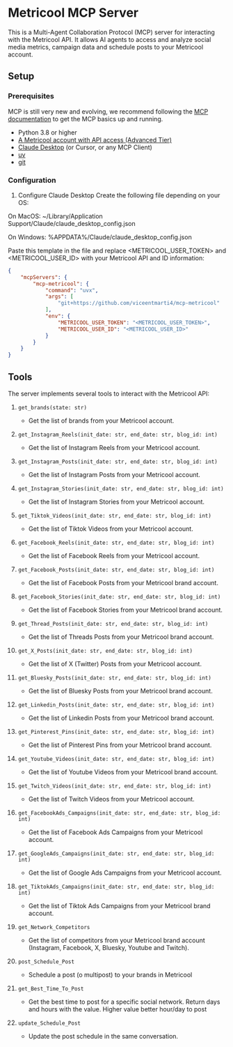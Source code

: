 # Metricool MCP Server

This is a Multi-Agent Collaboration Protocol (MCP) server for interacting with the Metricool API. It allows AI agents to access and analyze social media metrics, campaign data and schedule posts to your Metricool account.

## Setup

### Prerequisites
MCP is still very new and evolving, we recommend following the [MCP documentation](https://modelcontextprotocol.io/quickstart#prerequisites) to get the MCP basics up and running.

- Python 3.8 or higher
- [A Metricool account with API access (Advanced Tier)](https://metricool.com)
- [Claude Desktop](https://claude.ai/) (or Cursor, or any MCP Client)
- [uv](https://docs.astral.sh/uv/getting-started/installation/)
- [git](https://git-scm.com/downloads/)

### Configuration
1. Configure Claude Desktop
Create the following file depending on your OS:

On MacOS: ~/Library/Application Support/Claude/claude_desktop_config.json

On Windows: %APPDATA%/Claude/claude_desktop_config.json

Paste this template in the file and replace <METRICOOL_USER_TOKEN> and <METRICOOL_USER_ID> with your Metricool API and ID information:

```json
{
    "mcpServers": {
        "mcp-metricool": {
            "command": "uvx",
            "args": [
                "git+https://github.com/viceentmarti4/mcp-metricool"
            ],
            "env": {
                "METRICOOL_USER_TOKEN": "<METRICOOL_USER_TOKEN>",
                "METRICOOL_USER_ID": "<METRICOOL_USER_ID>"
            }
        }
    }
}
```

## Tools
The server implements several tools to interact with the Metricool API:

1. `get_brands(state: str)`
   - Get the list of brands from your Metricool account.

2. `get_Instagram_Reels(init_date: str, end_date: str, blog_id: int)`
   - Get the list of Instagram Reels from your Metricool account.

3. `get_Instagram_Posts(init_date: str, end_date: str, blog_id: int)`
   - Get the list of Instagram Posts from your Metricool account.

4. `get_Instagram_Stories(init_date: str, end_date: str, blog_id: int)`
   - Get the list of Instagram Stories from your Metricool account.

5. `get_Tiktok_Videos(init_date: str, end_date: str, blog_id: int)`
   - Get the list of Tiktok Videos from your Metricool account.

6. `get_Facebook_Reels(init_date: str, end_date: str, blog_id: int)`
   - Get the list of Facebook Reels from your Metricool account.

7. `get_Facebook_Posts(init_date: str, end_date: str, blog_id: int)`
   - Get the list of Facebook Posts from your Metricool brand account.

8. `get_Facebook_Stories(init_date: str, end_date: str, blog_id: int)`
   - Get the list of Facebook Stories from your Metricool brand account.

9. `get_Thread_Posts(init_date: str, end_date: str, blog_id: int)`
   - Get the list of Threads Posts from your Metricool brand account.

10. `get_X_Posts(init_date: str, end_date: str, blog_id: int)`
    - Get the list of X (Twitter) Posts from your Metricool account.

11. `get_Bluesky_Posts(init_date: str, end_date: str, blog_id: int)`
    - Get the list of Bluesky Posts from your Metricool brand account.

12. `get_Linkedin_Posts(init_date: str, end_date: str, blog_id: int)`
    - Get the list of Linkedin Posts from your Metricool brand account.

13. `get_Pinterest_Pins(init_date: str, end_date: str, blog_id: int)`
    - Get the list of Pinterest Pins from your Metricool brand account.

14. `get_Youtube_Videos(init_date: str, end_date: str, blog_id: int)`
    - Get the list of Youtube Videos from your Metricool brand account.

15. `get_Twitch_Videos(init_date: str, end_date: str, blog_id: int)`
    - Get the list of Twitch Videos from your Metricool account.

16. `get_FacebookAds_Campaigns(init_date: str, end_date: str, blog_id: int)`
    - Get the list of Facebook Ads Campaigns from your Metricool account.

17. `get_GoogleAds_Campaigns(init_date: str, end_date: str, blog_id: int)`
    - Get the list of Google Ads Campaigns from your Metricool account.

18. `get_TiktokAds_Campaigns(init_date: str, end_date: str, blog_id: int)`
    - Get the list of Tiktok Ads Campaigns from your Metricool brand account.

19. `get_Network_Competitors`
    - Get the list of competitors from your Metricool brand account (Instagram, Facebook, X, Bluesky, Youtube and Twitch).
    
20. `post_Schedule_Post`
    - Schedule a post (o multipost) to your brands in Metricool

21. `get_Best_Time_To_Post`
    - Get the best time to post for a specific social network. Return days and hours with the value. Higher value better hour/day to post

22. `update_Schedule_Post`
    - Update the post schedule in the same conversation. 